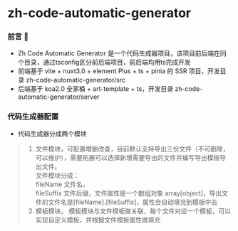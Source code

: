 
# zh-code-automatic-generator

### 前言 📖

- Zh Code Automatic Generator 是一个代码生成器项目，该项目前后端在同个目录，通过tsconfig区分前后端项目，前后端均用ts完成开发
- 前端基于 vite + nuxt3.0 + element Plus + ts + pinia 的 SSR 项目，开发目录 zh-code-automatic-generator/src
- 后端基于 koa2.0 全家桶 + art-template + ts，开发目录 zh-code-automatic-generator/server

### 代码生成器配置

- 代码生成器分成两个模块
>
> 1. 文件模块，可配置增删改查，目前默认支持导出三份文件（不可删除，可以维护），需要拓展可以选择新增需要导出的文件并编写导出模板导出文件。<br/>文件模块分成： <br/>fileName 文件名，<br/>fileSuffix 文件后缀，文件属性是一个数组对象 array[object]，导出文件的文件名是[fileName].[fileSuffix]，属性会自动填充到模板中去
> 2. 模板模块， 模板模块与文件模板做关联，每个文件对应一个模板，可以实现自定义模板，并根据文件模板属性做填充
